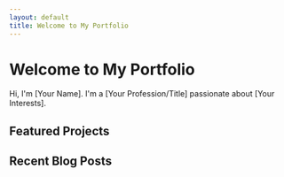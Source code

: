 ```yaml
---
layout: default
title: Welcome to My Portfolio
---
```


# Welcome to My Portfolio

Hi, I'm [Your Name]. I'm a [Your Profession/Title] passionate about [Your Interests].

## Featured Projects

<div class="row" id="featuredProjects">
  <!-- This will be populated by JavaScript -->
</div>

## Recent Blog Posts

<ul id="recentBlogPosts">
  <!-- This will be populated by JavaScript -->
</ul>